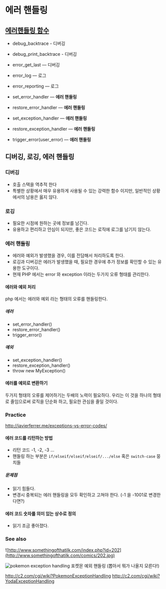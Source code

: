 # 에러 핸들링
## [에러핸들링 함수](http://php.net/manual/en/ref.errorfunc.php)
- debug_backtrace - 디버깅
- debug_print_backtrace - 디버깅
- error_get_last — 디버깅

- error_log — 로그
- error_reporting — 로그

- set_error_handler — **에러 핸들링**
- restore_error_handler — **에러 핸들링**

- set_exception_handler — **에러 핸들링**
- restore_exception_handler — **에러 핸들링**

- trigger_error(user_error) — **에러 핸들링**

## 디버깅, 로깅, 에러 핸들링

### 디버깅
- 호출 스택을 역추적 한다
- 특별한 상황에서 매우 유용하게 사용될 수 있는 강력한 함수 이지만, 일반적인 상황에서의 남용은 옳지 않다.

### 로깅
- 필요한 시점에 원하는 곳에 정보를 남긴다.
- 유용하고 편리하고 안심이 되지만, 좋은 코드는 로직에 로그를 남기지 않는다.

### 에러 핸들링
- 에러와 예외가 발생했을 경우, 이를 전담해서 처리하도록 한다.
- 로깅과 디버깅은 에러가 발생했을 때, 필요한 경우에 추가 정보를 확인할 수 있는 유용한 도구이다.
- 현재 PHP 에서는 error 와 exception 이라는 두가지 오류 형태를 관리한다.

#### 에러와 예외 처리
php 에서는 에러와 예외 라는 형태의 오류를 핸들링한다.

##### 에러
- set_error_handler()
- restore_error_handler()
- trigger_error()

##### 예외
- set_exception_handler()
- restore_exception_handler()
- throw new MyException()

#### 에러를 예외로 변환하기
두가지 형태의 오류를 제어하기는 두배의 노력이 필요하다.
우리는 이 것을 하나의 형태로 줄임으로써 로직을 단순화 하고, 필요한 관심을 줄일 것이다.

### Practice

http://javierferrer.me/exceptions-vs-error-codes/

#### 에러 코드를 리턴하는 방법
- 리턴 코드 -1, -2, -3 ...
- 핸들링 하는 부분은 `if/elseif/elseif/elseif/.../else` 혹은 `switch-case` 뭉치들
##### 문제점
- 읽기 힘들다.
- 변경시 중복되는 에러 핸들링을 모두 확인하고 고쳐야 한다. (-1 을 -1001로 변경한다면?)

#### 에러 코드 숫자를 의미 있는 상수로 정의
- 읽기 조금 좋아졌다.


### See also

![http://www.somethingofthatilk.com/index.php?id=202](http://www.somethingofthatilk.com/comics/202.jpg)

![pokemon exception handling](http://icetea09.com/wp-content/uploads/2014/05/exception-example.jpg)
포켓몬 예외 핸들링 (뽑아서 뭐가 나올지 모른다!)

http://c2.com/cgi/wiki?PokemonExceptionHandling
http://c2.com/cgi/wiki?YodaExceptionHandling
